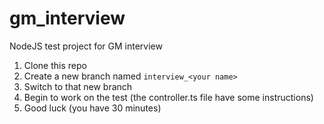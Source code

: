 # gm_interview
NodeJS test project for GM interview

1. Clone this repo
2. Create a new branch named `interview_<your name>`
3. Switch to that new branch
4. Begin to work on the test (the controller.ts file have some instructions)
5. Good luck (you have 30 minutes)